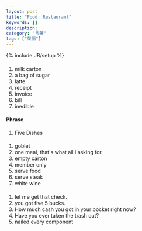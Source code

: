 ```yaml
---
layout: post
title: "Food: Restaurant"
keywords: []
description: 
category: "言葉"
tags: ["英語"]
---
```

{% include JB/setup %}


####
1. milk carton
2. a bag of sugar
3. latte
4. receipt
5. invoice
6. bill
7. inedible

#### Phrase
1. Five Dishes

####
1. goblet
2. one meal, that's what all I asking for. 
3. empty carton
4. member only
5. serve food
6. serve steak
7. white wine


####
1. let me get that check.
2. you got five 5 bucks.
3. How much cash you got in your pocket right now?
4. Have you ever taken the trash out?
5. nailed every component


